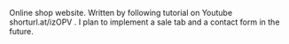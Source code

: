 Online shop website. Written by following tutorial on Youtube shorturl.at/izOPV .
I plan to implement a sale tab and a contact form in the future.

